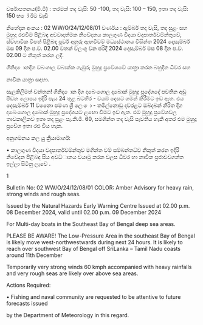 වර්ෂාපතනය(මි.මී) : තරමක් තද වැසි: 50 -100, තද වැසි: 100 – 150, ඉතා තද වැසි: 150 හ ෝ ඊට වැඩි

නිහේදන අංකය : 02 WW/O/24/12/08/01 වර්ණය : ඇම්බර් තද වැසි, තද සුළං සහ මුහුද රළුවීම පිළිබඳ අවවාදාත්මක නිවේදනය කාලගුණ විදයා වදපාර්තවම්න්තුවේ, ස්වභාවික විපත් පිළිබඳ පූර්ව අනුරු ඇඟවීවම් මධ්‍යස්ථානය විසින්ත 2024 දෙසැම්බර් මස 09 දින ප.ව. 02.00 වතක් වලංගු වන පරිදි 2024 දෙසැම්බර් මස 08 දින ප.ව. 02.00 ට නිකුත් කරන ලදී.

ගිනිද ොනදිග වබංගාල වබාක්ක ගැඹුරු මුහුදු ප්‍රවේශවේ යාත්‍රා කරන බහුදින ධීවර සහ

නාවික යාත්‍රා සඳහා.

සැලකිලිමත් වන්තන! ගිනිද ොන දිග දබෙංගොල දබොක් මුහුදු ප්‍රදේශදේ පවතින අඩු පීඩන ලොපය ඉදිරි පැය 24 තුළ බටහිර - වයඹ දෙසට ගමන් කිරීමට ඉඩ ඇත. එය දෙසැම්බර් 11 වනෙො පමණ ශ්‍රී ලෙං ො - තමිල්නොඩු දවරළට ඔබ්දබන් නිරිත දිග දබෙංගොල දබොක් මුහුදු ප්‍රදේශයට ළඟො වීමට ඉඩ ඇත. එම මුහුදු ප්‍රවේශවල තාවකාලිකව ඉතා තද සුළං පැ.කි.මී. 60, සමගින්ත තද වැසි පැවතිය හැකි අතර එම මුහුදු ප්‍රවේශ ඉතා රළු විය හැක.

අනුගමනය කල යුු ක්‍රියාමාර්ග:

• කාලගුණ විදයා වදපාර්තවම්න්තුව මගින්ත වම් සම්බන්තධ්‍ව නිකුත් කරන ඉදිරි නිවේදන පිළිබඳ සිය අවධ්‍ානය වයාමු කරන වලස ධීවර හා නාවික ප්‍රජාවවගන්ත ඉල්ලා සිටිනු ලැවේ .

1

Bulletin No: 02 WW/O/24/12/08/01 COLOR: Amber Advisory for heavy rain, strong winds and rough seas.

Issued by the Natural Hazards Early Warning Centre Issued at 02.00 p.m. 08 December 2024, valid until 02.00 p.m. 09 December 2024

For Multi-day boats in the Southeast Bay of Bengal deep sea areas.

PLEASE BE AWARE! The Low-Pressure Area in the southeast Bay of Bengal is likely move west-northwestwards during next 24 hours. It is likely to reach over southwest Bay of Bengal off SriLanka – Tamil Nadu coasts around 11th December

Temporarily very strong winds 60 kmph accompanied with heavy rainfalls and very rough seas are likely over above sea areas.

Actions Required:

• Fishing and naval community are requested to be attentive to future forecasts issued

by the Department of Meteorology in this regard.